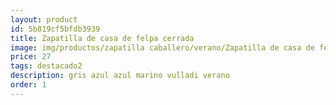 ```yaml
---
layout: product
id: 5b819cf5bfdb3939
title: Zapatilla de casa de felpa cerrada  
image: img/productos/zapatilla caballero/verano/Zapatilla de casa de felpa cerrada  =27=destacado2 =gris azul azul marino vulladi verano.webp
price: 27
tags: destacado2 
description: gris azul azul marino vulladi verano
order: 1
---
```

